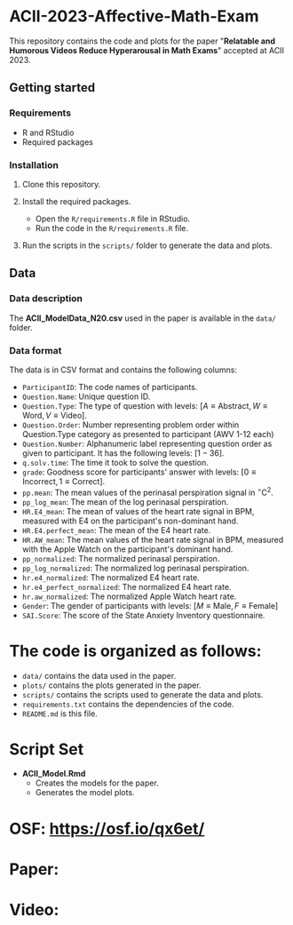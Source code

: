 # ACII-2023-Affective-Math-Exam

This repository contains the code and plots for the paper "**Relatable and Humorous Videos Reduce Hyperarousal in Math Exams**" accepted at ACII 2023.

## Getting started
### Requirements
- R and RStudio
- Required packages

### Installation
1. Clone this repository.
2. Install the required packages.
    - Open the `R/requirements.R` file in RStudio.
    - Run the code in the `R/requirements.R` file.

3. Run the scripts in the `scripts/` folder to generate the data and plots.

## Data

### Data description

The **ACII_ModelData_N20.csv** used in the paper is available in the `data/` folder.

### Data format

The data is in CSV format and contains the following columns:

- `ParticipantID`: The code names of participants.
- `Question.Name`: Unique question ID.
- `Question.Type`: The type of question with levels:  $[A \equiv \text{Abstract}, W \equiv \text{Word}, V \equiv \text{Video}]$.
- `Question.Order`: Number representing problem order within Question.Type category as presented to participant (AWV 1-12 each)
- `Question.Number`: Alphanumeric label representing question order as given to participant. It has the following levels: $[1-36]$.
- `q.solv.time`: The time it took to solve the question.
- `grade`: Goodness score for participants' answer with levels: $[0 \equiv \text{Incorrect}, 1 \equiv \text{Correct}]$.
- `pp.mean`: The mean values of the perinasal perspiration signal in $^{\circ}\text{C}^2$.
- `pp_log_mean`: The mean of the log perinasal perspiration.
- `HR.E4_mean`: The mean of values of the heart rate signal in BPM, measured with E4 on the participant's non-dominant hand.
- `HR.E4.perfect_mean`: The mean of the E4 heart rate.
- `HR.AW_mean`: The mean values of the heart rate signal in BPM, measured with the Apple Watch on the participant's dominant hand.
- `pp_normalized`: The normalized perinasal perspiration.
- `pp_log_normalized`: The normalized log perinasal perspiration.
- `hr.e4_normalized`: The normalized E4 heart rate.
- `hr.e4_perfect_normalized`: The normalized E4 heart rate.
- `hr.aw_normalized`: The normalized Apple Watch heart rate.
- `Gender`: The gender of participants with levels: $[M \equiv \text{Male}, F \equiv \text{Female}]$
- `SAI.Score`: The score of the State Anxiety Inventory questionnaire.


# The code is organized as follows:
- `data/` contains the data used in the paper.
- `plots/` contains the plots generated in the paper.
- `scripts/` contains the scripts used to generate the data and plots.
- `requirements.txt` contains the dependencies of the code.
- `README.md` is this file.

# Script Set

- **ACII_Model.Rmd**
    - Creates the models for the paper.
    - Generates the model plots.



#  OSF: https://osf.io/qx6et/
#  Paper: 
#  Video: 